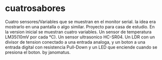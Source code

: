 # cuatrosabores
Cuatro sensores/Variables que se muestran en el monitor serial. la idea era mostrarlo en una pantalla o algo similar.  Proyecto para casa de estudio.
En la version inicial se muestran cuatro variables. Un sensor de temperatura LM35(10mV por cada °C). Un sensor ultrasonico HC-SR04. 
Un LDR con un divisor de tension conectado a una entrada analoga, y un boton a una entrada digital con resistencia Pull-Down y un LED que enciende cuando se presiona el boton.
by janomatus.

